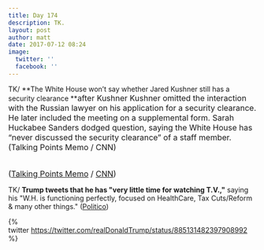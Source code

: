 ```yaml
---
title: Day 174
description: TK.
layout: post
author: matt
date: 2017-07-12 08:24
image:
  twitter: ''
  facebook: ''
---
```



TK/ **The White House won’t say whether Jared Kushner still has a security clearance **<span style="font-size: 1rem;">after Kushner Kushner omitted the interaction with the Russian lawyer on his application for a security clearance. He later included the meeting on a supplemental form. Sarah Huckabee Sanders dodged question, saying the White House has “never discussed the security clearance” of a staff member. (Talking Points Memo / CNN)<br>&nbsp;</span>

<span style="font-size: 1rem;">(<a href="http://talkingpointsmemo.com/livewire/white-house-wont-say-kushner-has-security-clearance">Talking Points Memo</a> / <a href="http://www.cnn.com/2017/07/12/politics/kushner-trump-jr-russia-email-chain/index.html">CNN</a>)</span>

TK/ **Trump tweets that he has "very little time for watching T.V.,"** saying his "W.H. is functioning perfectly, focused on HealthCare, Tax Cuts/Reform & many other things." ([Politico](http://www.politico.com/story/2017/07/12/trump-tweet-i-have-little-time-to-watch-tv-240447))

{% twitter https://twitter.com/realDonaldTrump/status/885131482397908992 %}